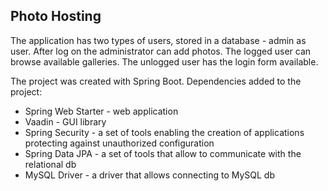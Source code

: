 ## Photo Hosting 

The application has two types of users, stored in a database - admin as user. After log on the administrator can add photos. The logged user can browse available galleries. The unlogged user has the login form available.

The project was created with Spring Boot. Dependencies added to the project:

* Spring Web Starter - web application
* Vaadin - GUI library
* Spring Security - a set of tools enabling the creation of applications protecting against unauthorized configuration
* Spring Data JPA - a set of tools that allow to communicate with the relational db
* MySQL Driver - a driver that allows connecting to MySQL db
